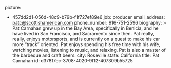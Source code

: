 picture:
  - 457dd2d1-056d-48c9-b79b-f1f727ef89e6
job: producer
email_address: patc@scottishamerican.com
phone_number: 916-751-2596
biography: >
  Pat Carnahan grew up in the Bay Area, specifically in Benicia, and he have lived in San Francisco,
  and Sacramento since then. Pat really, really, enjoys motorsports, and is currently on a quest to
  make his car more “track” oriented. Pat enjoys spending his free time with his wife, watching
  movies, listening to music, and relaxing. Pat is also a master of the barbeque and craft beers.
city: Roseville
state: California
title: Pat Carnahan
id: d37817ec-3708-4020-9f12-407309b55725

